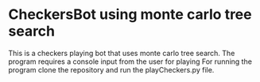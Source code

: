 # CheckersBot using monte carlo tree search

This is a checkers playing bot that uses monte carlo tree search.
The program requires a console input from the user for playing
For running the program clone the repository and run the playCheckers.py file.
